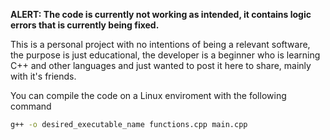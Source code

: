 **ALERT: The code is currently not working as intended, it contains logic errors that is currently being fixed.**

This is a personal project with no intentions of being a relevant software, the purpose is just educational, the developer is a beginner who is learning C++ and other languages and just wanted to post it here to share, mainly with it's friends.

You can compile the code on a Linux enviroment with the following command

```bash
g++ -o desired_executable_name functions.cpp main.cpp
```
